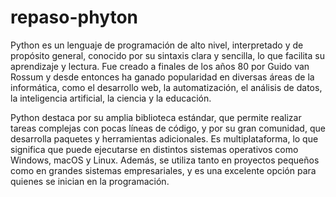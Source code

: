 
# repaso-phyton
Python es un lenguaje de programación de alto nivel, interpretado y de propósito general, conocido por su sintaxis clara y sencilla, lo que facilita su aprendizaje y lectura. Fue creado a finales de los años 80 por Guido van Rossum y desde entonces ha ganado popularidad en diversas áreas de la informática, como el desarrollo web, la automatización, el análisis de datos, la inteligencia artificial, la ciencia y la educación.

Python destaca por su amplia biblioteca estándar, que permite realizar tareas complejas con pocas líneas de código, y por su gran comunidad, que desarrolla paquetes y herramientas adicionales. Es multiplataforma, lo que significa que puede ejecutarse en distintos sistemas operativos como Windows, macOS y Linux. Además, se utiliza tanto en proyectos pequeños como en grandes sistemas empresariales, y es una excelente opción para quienes se inician en la programación.
